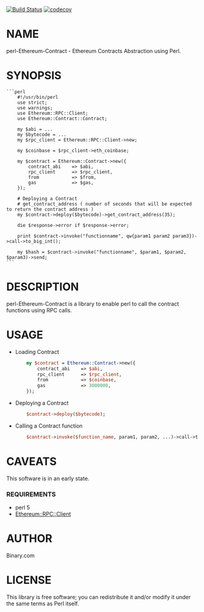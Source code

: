 [![Build Status](https://travis-ci.org/binary-com/perl-Ethereum-Contract.svg?branch=master)](https://travis-ci.org/binary-com/perl-Ethereum-Contract)
[![codecov](https://codecov.io/gh/binary-com/perl-Ethereum-Contract/branch/master/graph/badge.svg)](https://codecov.io/gh/binary-com/perl-Ethereum-Contract)

# NAME

perl-Ethereum-Contract - Ethereum Contracts Abstraction using Perl.

# SYNOPSIS

    ```perl
        #!/usr/bin/perl
        use strict;
        use warnings;
        use Ethereum::RPC::Client;
        use Ethereum::Contract::Contract;
        
        my $abi = ...
        my $bytecode = ...
        my $rpc_client = Ethereum::RPC::Client->new;
        
        my $coinbase = $rpc_client->eth_coinbase;
        
        my $contract = Ethereum::Contract->new({
            contract_abi    => $abi,
            rpc_client      => $rpc_client,
            from            => $from,
            gas             => $gas,
        });
            
        # Deploying a Contract
        # get_contract_address ( number of seconds that will be expected to return the contract address )
        my $contract->deploy($bytecode)->get_contract_address(35);
        
        die $response->error if $response->error;
        
        print $contract->invoke("functionname", qw{param1 param2 param3})->call->to_big_int();
        
        my $hash = $contract->invoke("functionname", $param1, $param2, $param3)->send;
    ```

# DESCRIPTION

perl-Ethereum-Contract is a library to enable perl to call the contract functions using RPC calls.

# USAGE

- Loading Contract

    ```perl
        my $contract = Ethereum::Contract->new({
            contract_abi    => $abi,
            rpc_client      => $rpc_client,
            from            => $coinbase,
            gas             => 3000000,
        });
    ```
    
- Deploying a Contract

    ```perl
        $contract->deploy($bytecode);
    ```
    
- Calling a Contract function

    ```perl
        $contract->invoke($function_name, param1, param2, ...)->call->to_big_int;
    ```

# CAVEATS

This software is in an early state.

### REQUIREMENTS
* perl 5
* [Ethereum::RPC::Client](https://github.com/binary-com/perl-Ethereum-RPC-Client)

# AUTHOR

Binary.com

# LICENSE

This library is free software; you can redistribute it and/or modify
it under the same terms as Perl itself.
